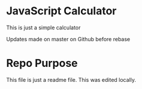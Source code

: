 # JavaScript Calculator

This is just a simple calculator

Updates made on master on Github before rebase


# Repo Purpose 

This file is just a readme file.
This was edited locally.